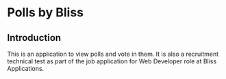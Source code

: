 # Polls by Bliss 

## Introduction
This is an application to view polls and vote in them. It is also a recruitment technical test as part of the job application for Web Developer role at Bliss Applications.

